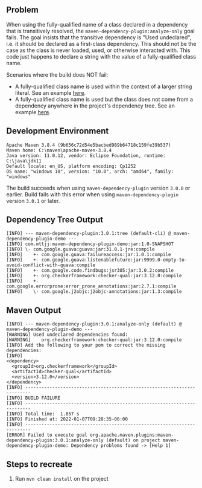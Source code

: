 ## Problem
When using the fully-qualified name of a class declared in a dependency that is transitively resolved, the `maven-dependency-plugin:analyze-only` goal fails. The goal insists that the transitive dependency is "Used undeclared", i.e. it should be declared as a first-class dependency. This should not be the case as the class is never loaded, used, or otherwise interacted with. This code just happens to declare a string with the value of a fully-qualified class name.

Scenarios where the build does NOT fail:
* A fully-qualified class name is used within the context of a larger string literal. See an example [here](src/main/java/com/mttjj/maven/dependency/plugin/demo/Demo.java#L17).
* A fully-qualified class name is used but the class does not come from a dependency anywhere in the project's dependency tree. See an example [here](src/main/java/com/mttjj/maven/dependency/plugin/demo/Demo.java#L20).

## Development Environment
```
Apache Maven 3.8.4 (9b656c72d54e5bacbed989b64718c159fe39b537)
Maven home: C:\maven\apache-maven-3.8.4
Java version: 11.0.12, vendor: Eclipse Foundation, runtime: C:\java\jdk11
Default locale: en_US, platform encoding: Cp1252
OS name: "windows 10", version: "10.0", arch: "amd64", family: "windows"
```

The build succeeds when using `maven-dependency-plugin` version `3.0.0` or earlier. Build fails with this error when using `maven-dependency-plugin` version `3.0.1` or later.

## Dependency Tree Output
```
[INFO] --- maven-dependency-plugin:3.0.1:tree (default-cli) @ maven-dependency-plugin-demo ---
[INFO] com.mttjj:maven-dependency-plugin-demo:jar:1.0-SNAPSHOT
[INFO] \- com.google.guava:guava:jar:31.0.1-jre:compile
[INFO]    +- com.google.guava:failureaccess:jar:1.0.1:compile
[INFO]    +- com.google.guava:listenablefuture:jar:9999.0-empty-to-avoid-conflict-with-guava:compile
[INFO]    +- com.google.code.findbugs:jsr305:jar:3.0.2:compile
[INFO]    +- org.checkerframework:checker-qual:jar:3.12.0:compile
[INFO]    +- com.google.errorprone:error_prone_annotations:jar:2.7.1:compile
[INFO]    \- com.google.j2objc:j2objc-annotations:jar:1.3:compile
```

## Maven Output
```
[INFO] --- maven-dependency-plugin:3.0.1:analyze-only (default) @ maven-dependency-plugin-demo ---
[WARNING] Used undeclared dependencies found:
[WARNING]    org.checkerframework:checker-qual:jar:3.12.0:compile
[INFO] Add the following to your pom to correct the missing dependencies:
[INFO]
<dependency>
  <groupId>org.checkerframework</groupId>
  <artifactId>checker-qual</artifactId>
  <version>3.12.0</version>
</dependency>
[INFO] ------------------------------------------------------------------------
[INFO] BUILD FAILURE
[INFO] ------------------------------------------------------------------------
[INFO] Total time:  1.857 s
[INFO] Finished at: 2022-01-07T09:28:35-06:00
[INFO] ------------------------------------------------------------------------
[ERROR] Failed to execute goal org.apache.maven.plugins:maven-dependency-plugin:3.0.1:analyze-only (default) on project maven-dependency-plugin-demo: Dependency problems found -> [Help 1]
```

## Steps to recreate
1. Run `mvn clean install` on the project